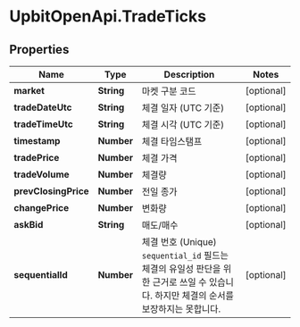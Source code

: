# UpbitOpenApi.TradeTicks

## Properties
Name | Type | Description | Notes
------------ | ------------- | ------------- | -------------
**market** | **String** | 마켓 구분 코드 | [optional] 
**tradeDateUtc** | **String** | 체결 일자 (UTC 기준) | [optional] 
**tradeTimeUtc** | **String** | 체결 시각 (UTC 기준) | [optional] 
**timestamp** | **Number** | 체결 타임스탬프 | [optional] 
**tradePrice** | **Number** | 체결 가격 | [optional] 
**tradeVolume** | **Number** | 체결량 | [optional] 
**prevClosingPrice** | **Number** | 전일 종가 | [optional] 
**changePrice** | **Number** | 변화량 | [optional] 
**askBid** | **String** | 매도/매수 | [optional] 
**sequentialId** | **Number** | 체결 번호 (Unique)  `sequential_id` 필드는 체결의 유일성 판단을 위한 근거로 쓰일 수 있습니다. 하지만 체결의 순서를 보장하지는 못합니다.  | [optional] 


